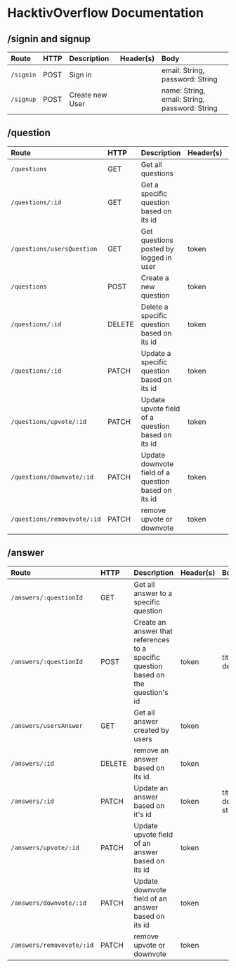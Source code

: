 # HacktivOverflow Documentation


## /signin and signup

| Route            | HTTP   | Description                 | Header(s)|Body                              |
|:-----------------|:-------|:----------------------------|:---------|:---------------------------------|
| `/signin`     | POST    | Sign in |          |  email: String, password: String                               |
| `/signup` | POST    | Create new User |     | name: String, email: String, password: String                                 |


## /question

| Route            | HTTP   | Description                 | Header(s)|Body                              |
|:-----------------|:-------|:----------------------------|:---------|:---------------------------------|
| `/questions`     | GET    | Get all questions      |          |                                  |
| `/questions/:id`     | GET    | Get a specific question based on its id      |          |                                  |
| `/questions/usersQuestion`     | GET    | Get questions posted by logged in user   |token          |                                  |
| `/questions`     | POST    | Create a new question   |token          |  title: String, description: String                                |
| `/questions/:id`     | DELETE    | Delete a specific question based on its id   |token          |                                  |
| `/questions/:id`     | PATCH    | Update a specific question based on its id   |token          |  title: String, description: String                                |
| `/questions/upvote/:id `| PATCH | Update upvote field of a question based on its id |  token||
| `/questions/downvote/:id `| PATCH |Update downvote field of a question based on its id | token ||
| `/questions/removevote/:id `| PATCH |remove upvote or downvote | token ||

## /answer


| Route            | HTTP   | Description                      | Header(s) |Body     |
|:-----------------|:-------|:----------------------------|:---------|:---------------------------------|
| `/answers/:questionId`     | GET    | Get all answer to a specific question   |          |                           |
| `/answers/:questionId`     | POST    | Create an answer that references to a specific question based on the question's id          |token          | title:String, description:String                          |
| `/answers/usersAnswer`     | GET    | Get all answer created by users           |token          |                           |
| `/answers/:id `| DELETE |remove an answer based on its id | token ||
| `/answers/:id `| PATCH | Update an answer based on it's id| token |title: String, description: string
| `/answers/upvote/:id `| PATCH | Update upvote field of an answer based on its id | token||
| `/answers/downvote/:id `| PATCH |Update downvote field of an answer based on its id | token ||
| `/answers/removevote/:id `| PATCH |remove upvote or downvote | token ||

